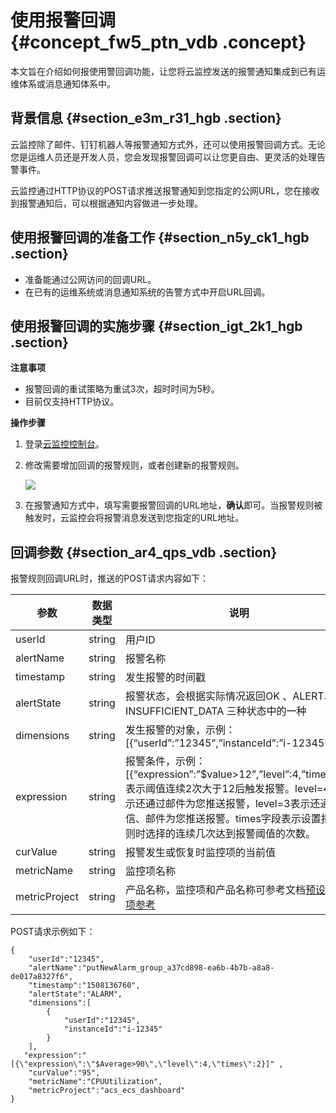 # 使用报警回调 {#concept_fw5_ptn_vdb .concept}

本文旨在介绍如何报使用警回调功能，让您将云监控发送的报警通知集成到已有运维体系或消息通知体系中。

## 背景信息 {#section_e3m_r31_hgb .section}

云监控除了邮件、钉钉机器人等报警通知方式外，还可以使用报警回调方式。无论您是运维人员还是开发人员，您会发现报警回调可以让您更自由、更灵活的处理告警事件。

云监控通过HTTP协议的POST请求推送报警通知到您指定的公网URL，您在接收到报警通知后，可以根据通知内容做进一步处理。

## 使用报警回调的准备工作 {#section_n5y_ck1_hgb .section}

-   准备能通过公网访问的回调URL。
-   在已有的运维系统或消息通知系统的告警方式中开启URL回调。

## 使用报警回调的实施步骤 {#section_igt_2k1_hgb .section}

**注意事项**

-   报警回调的重试策略为重试3次，超时时间为5秒。
-   目前仅支持HTTP协议。

**操作步骤**

1.  登录[云监控控制台](https://cms-intl.console.aliyun.com)。
2.  修改需要增加回调的报警规则，或者创建新的报警规则。

    ![](http://static-aliyun-doc.oss-cn-hangzhou.aliyuncs.com/assets/img/6225/155601389635880_zh-CN.png)

3.  在报警通知方式中，填写需要报警回调的URL地址，**确认**即可。当报警规则被触发时，云监控会将报警消息发送到您指定的URL地址。

## 回调参数 {#section_ar4_qps_vdb .section}

报警规则回调URL时，推送的POST请求内容如下：

|参数|数据类型|说明|
|--|----|--|
|userId|string|用户ID|
|alertName|string|报警名称|
|timestamp|string|发生报警的时间戳|
|alertState|string|报警状态，会根据实际情况返回OK 、ALERT、 INSUFFICIENT\_DATA 三种状态中的一种|
|dimensions|string|发生报警的对象，示例：\[\{“userId”:”12345”,”instanceId”:”i-12345”\}\]|
|expression|string|报警条件，示例：\[\{“expression”:”$value\>12”,”level”:4,”times”:2\}\]表示阈值连续2次大于12后触发报警。level=4时表示还通过邮件为您推送报警，level=3表示还通过短信、邮件为您推送报警。times字段表示设置报警规则时选择的连续几次达到报警阈值的次数。|
|curValue|string|报警发生或恢复时监控项的当前值|
|metricName|string|监控项名称|
|metricProject|string|产品名称，监控项和产品名称可参考文档[预设监控项参考](../../../../intl.zh-CN/API参考/预设监控项参考.md#)|

POST请求示例如下：

```
{
    "userId":"12345",
    "alertName":"putNewAlarm_group_a37cd898-ea6b-4b7b-a8a8-de017a8327f6",
    "timestamp":"1508136760",
    "alertState":"ALARM",
    "dimensions":[
        {
            "userId":"12345",
            "instanceId":"i-12345"
        }
    ],
   "expression":"[{\"expression\":\"$Average>90\",\"level\":4,\"times\":2}]" ,
    "curValue":"95",
    "metricName":"CPUUtilization",
    "metricProject":"acs_ecs_dashboard"
}
```

